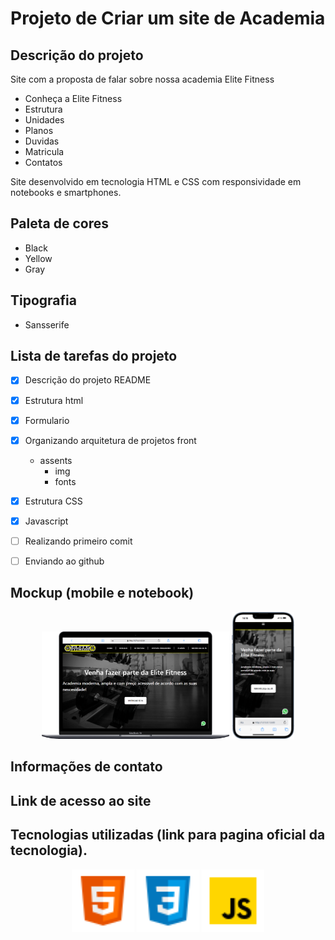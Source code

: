 # Projeto de Criar um site de Academia 

   



## Descrição do projeto
 Site com a proposta de falar sobre nossa academia Elite Fitness

 - Conheça a Elite Fitness
 - Estrutura 
 - Unidades
 - Planos 
 - Duvidas
 - Matricula 
 - Contatos

 Site desenvolvido em tecnologia HTML e CSS com responsividade em notebooks e smartphones.

## Paleta de cores

- Black
- Yellow
- Gray

## Tipografia

- Sansserife

## Lista de tarefas do projeto

- [x] Descrição do projeto README
- [x] Estrutura html
- [x] Formulario
- [x] Organizando arquitetura de projetos front
    - assents
        - img
        - fonts      
- [x] Estrutura CSS
- [x] Javascript
- [ ] Realizando primeiro comit  
- [ ] Enviando ao github



## Mockup (mobile e notebook)

<div align=center>
    <img src="./assents/img/Macbook-Air-127.0.0.1.png" width=300>
    <img src="./assents/img/iPhone-13-PRO-127.0.0.1.png" width=100>    
</div>

## Informações de contato


## Link de acesso ao site

## Tecnologias utilizadas (link para pagina oficial da tecnologia).
<div align=center>
<a href="https://html.com/" target="_blank"><img src="./assents/img/icons8-html-48.png" width=100></a>
<a href="https://css3.com/" target="_blank"><img src="./assents/img/icons8-css-48.png" width=100></a>
<a href="https://www.javascript.com/" target="_blank"><img src="./assents/img/icons8-javascript-48.png" width=100></a>  
</div>










